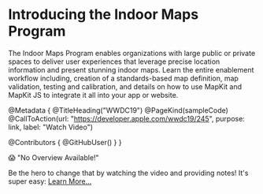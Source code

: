# Introducing the Indoor Maps Program

The Indoor Maps Program enables organizations with large public or private spaces to deliver user experiences that leverage precise location information and present stunning indoor maps. Learn the entire enablement workflow including, creation of a standards-based map definition, map validation, testing and calibration, and details on how to use MapKit and MapKit JS to integrate it all into your app or website.

@Metadata {
   @TitleHeading("WWDC19")
   @PageKind(sampleCode)
   @CallToAction(url: "https://developer.apple.com/wwdc19/245", purpose: link, label: "Watch Video")

   @Contributors {
      @GitHubUser(<replace this with your GitHub handle>)
   }
}

😱 "No Overview Available!"

Be the hero to change that by watching the video and providing notes! It's super easy:
 [Learn More…](https://wwdcnotes.github.io/WWDCNotes/documentation/wwdcnotes/contributing)
